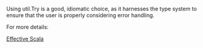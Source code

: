Using util.Try is a good, idiomatic choice, as it harnesses the type system to ensure that the user is properly considering error handling.

 For more details:

 [Effective Scala](https://twitter-archive.github.io/effectivescala/#Error%20handling)
